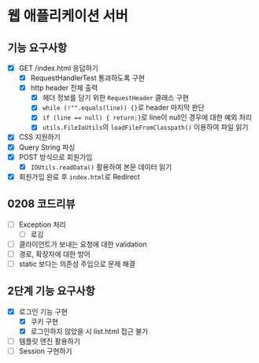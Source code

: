 # 웹 애플리케이션 서버
## 기능 요구사항
- [x] GET /index.html 응답하기
  - [x] RequestHandlerTest 통과하도록 구현
  - [x] http header 전체 출력
    - [x] 헤더 정보를 담기 위한 `RequestHeader` 클래스 구현
    - [x] `while (!"".equals(line)) {}`로 header 마지막 판단
    - [x] `if (line == null) { return;}`로 line이 null인 경우에 대한 예외 처리
    - [x] `utils.FileIoUtils`의 `loadFileFromClasspath()` 이용하여 파일 읽기
- [x] CSS 지원하기
- [x] Query String 파싱
- [x] POST 방식으로 회원가입
  - [x] `IOUtils.readData()` 활용하여 본문 데이터 읽기
- [x] 회원가입 완료 후 `index.html`로 Redirect

## 0208 코드리뷰
- [ ] Exception 처리
  - [ ] 로깅
- [ ] 클라이언트가 보내는 요청에 대한 validation
- [ ] 경로, 확장자에 대한 방어
- [ ] static 보다는 의존성 주입으로 문제 해결

## 2단계 기능 요구사항
- [x] 로그인 기능 구현
  - [x] 쿠키 구현
  - [x] 로그인하지 않았을 시 list.html 접근 불가
- [ ] 템플릿 엔진 활용하기
- [ ] Session 구현하기